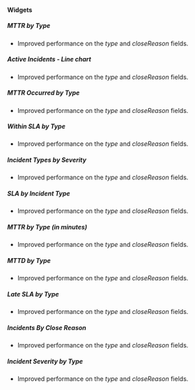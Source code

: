 
#### Widgets
##### MTTR by Type
- Improved performance on the *type* and *closeReason* fields.
##### Active Incidents - Line chart
- Improved performance on the *type* and *closeReason* fields.
##### MTTR Occurred by Type
- Improved performance on the *type* and *closeReason* fields.
##### Within SLA by Type
- Improved performance on the *type* and *closeReason* fields.
##### Incident Types by Severity
- Improved performance on the *type* and *closeReason* fields.
##### SLA by Incident Type
- Improved performance on the *type* and *closeReason* fields.
##### MTTR by Type (in minutes)
- Improved performance on the *type* and *closeReason* fields.
##### MTTD by Type
- Improved performance on the *type* and *closeReason* fields.
##### Late SLA by Type
- Improved performance on the *type* and *closeReason* fields.
##### Incidents By Close Reason
- Improved performance on the *type* and *closeReason* fields.
##### Incident Severity by Type
- Improved performance on the *type* and *closeReason* fields.
